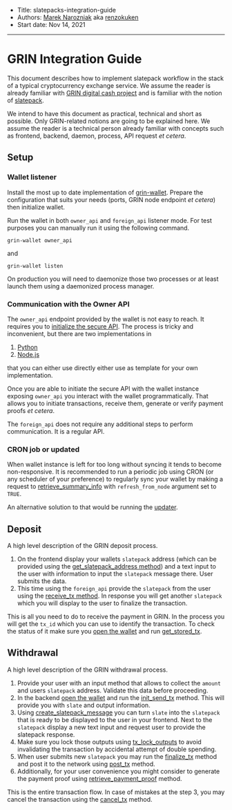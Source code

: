 - Title: slatepacks-integration-guide
- Authors: [Marek Narozniak](https://mareknarozniak.com) aka [renzokuken](https://forum.grin.mw/u/renzokuken/)
- Start date: Nov 14, 2021
---

# GRIN Integration Guide

This document describes how to implement slatepack workflow in the stack of a typical cryptocurrency exchange service. We assume the reader is already familiar with [GRIN digital cash project](https://grin.mw/) and is familiar with the notion of [slatepack](https://docs.grin.mw/wiki/transactions/slatepack/).

We intend to have this document as practical, technical and short as possible. Only GRIN-related notions are going to be explained here. We assume the reader is a technical person already familiar with concepts such as frontend, backend, daemon, process, API request *et cetera*.

## Setup

### Wallet listener

Install the most up to date implementation of [grin-wallet](https://github.com/mimblewimble/grin-wallet). Prepare the configuration that suits your needs (ports, GRIN node endpoint *et cetera*) then initialize wallet.

Run the wallet in both `owner_api` and `foreign_api` listener mode. For test purposes you can manually run it using the following command.

```
grin-wallet owner_api
```

and

```
grin-wallet listen
```

On production you will need to daemonize those two processes or at least launch them using a daemonized process manager.

### Communication with the Owner API

The `owner_api` endpoint provided by the wallet is not easy to reach. It requires you to [initialize the secure API](https://docs.rs/grin_wallet_api/3.1.0/grin_wallet_api/index.html#tymethod.init_secure_api). The process is tricky and inconvenient, but there are two implementations in

1. [Python](https://github.com/grinfans/grinmw.py)
2. [Node.js](https://gist.github.com/marekyggdrasil/82716db323b34019bf02237012e0d16f)

that you can either use directly either use as template for your own implementation.

Once you are able to initiate the secure API with the wallet instance exposing `owner_api` you interact with the wallet programmatically. That allows you to initiate transactions, receive them, generate or verify payment proofs *et cetera*.

The `foreign_api` does not require any additional steps to perform communication. It is a regular API.

### CRON job or updated

When wallet instance is left for too long without syncing it tends to become non-responsive. It is recommended to run a periodic job using CRON (or any scheduler of your preference) to regularly sync your wallet by making a request to [retrieve_summary_info](https://docs.rs/grin_wallet_api/4.0.0/grin_wallet_api/struct.Owner.html#method.retrieve_summary_info) with `refresh_from_node` argument set to `TRUE`.

An alternative solution to that would be running the [updater](https://docs.rs/grin_wallet_api/4.0.0/grin_wallet_api/struct.Owner.html#method.start_updater).

## Deposit

A high level description of the GRIN deposit process.

1. On the frontend display your wallets `slatepack` address (which can be provided using the [get_slatepack_address method](https://docs.rs/grin_wallet_api/4.0.0/grin_wallet_api/struct.Owner.html#method.get_slatepack_address)) and a text input to the user with information to input the `slatepack` message there. User submits the data.
2. This time using the `foreign_api` provide the `slatepack` from the user using the [receive_tx method](https://docs.rs/grin_wallet_api/4.0.0/grin_wallet_api/struct.Foreign.html#method.receive_tx). In response you will get another `slatepack` which you will display to the user to finalize the transaction.

This is all you need to do to receive the payment in GRIN. In the process you will get the `tx_id` which you can use to identify the transaction. To check the status of it make sure you [open the wallet](https://docs.rs/grin_wallet_api/4.0.0/grin_wallet_api/struct.Owner.html#method.open_wallet) and run [get_stored_tx](https://docs.rs/grin_wallet_api/4.0.0/grin_wallet_api/struct.Owner.html#method.get_stored_tx).

## Withdrawal

A high level description of the GRIN withdrawal process.

1. Provide your user with an input method that allows to collect the `amount` and users `slatepack` address. Validate this data before proceeding.
2. In the backend [open the wallet](https://docs.rs/grin_wallet_api/4.0.0/grin_wallet_api/struct.Owner.html#method.open_wallet) and run the [init_send_tx](https://docs.rs/grin_wallet_api/4.0.0/grin_wallet_api/struct.Owner.html#method.init_send_tx) method. This will provide you with `slate` and output information.
3. Using [create_slatepack_message](https://docs.rs/grin_wallet_api/4.0.0/grin_wallet_api/struct.Owner.html#method.create_slatepack_message) you can turn `slate` into the `slatepack` that is ready to be displayed to the user in your frontend. Next to the `slatepack` display a new text input and request user to provide the slatepack response.
4. Make sure you lock those outputs using [tx_lock_outputs](https://docs.rs/grin_wallet_api/4.0.0/grin_wallet_api/struct.Owner.html#method.tx_lock_outputs) to avoid invalidating the transaction by accidental attempt of double spending.
5. When user submits new `slatepack` you may run the [finalize_tx](https://docs.rs/grin_wallet_api/4.0.0/grin_wallet_api/struct.Owner.html#method.finalize_tx) method and post it to the network using [post_tx](https://docs.rs/grin_wallet_api/4.0.0/grin_wallet_api/struct.Owner.html#method.post_tx) method.
6. Additionally, for your user convenience you might consider to generate the payment proof using [retrieve_payment_proof](https://docs.rs/grin_wallet_api/4.0.0/grin_wallet_api/struct.Owner.html#method.retrieve_payment_proof) method.

This is the entire transaction flow. In case of mistakes at the step 3, you may cancel the transaction using the [cancel_tx](https://docs.rs/grin_wallet_api/4.0.0/grin_wallet_api/struct.Owner.html#method.cancel_tx) method.
